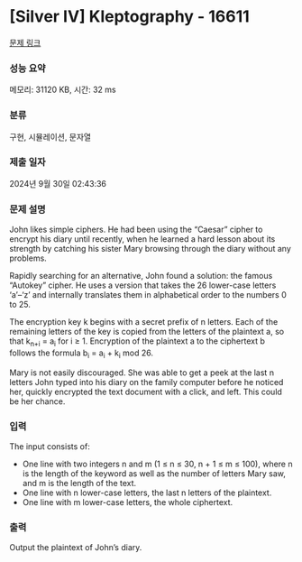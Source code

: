 # [Silver IV] Kleptography - 16611 

[문제 링크](https://www.acmicpc.net/problem/16611) 

### 성능 요약

메모리: 31120 KB, 시간: 32 ms

### 분류

구현, 시뮬레이션, 문자열

### 제출 일자

2024년 9월 30일 02:43:36

### 문제 설명

<p>John likes simple ciphers. He had been using the “Caesar” cipher to encrypt his diary until recently, when he learned a hard lesson about its strength by catching his sister Mary browsing through the diary without any problems.</p>

<p>Rapidly searching for an alternative, John found a solution: the famous “Autokey” cipher. He uses a version that takes the 26 lower-case letters ‘a’–‘z’ and internally translates them in alphabetical order to the numbers 0 to 25.</p>

<p>The encryption key k begins with a secret prefix of n letters. Each of the remaining letters of the key is copied from the letters of the plaintext a, so that k<sub>n+i</sub> = a<sub>i</sub> for i ≥ 1. Encryption of the plaintext a to the ciphertext b follows the formula b<sub>i</sub> = a<sub>i</sub> + k<sub>i</sub> mod 26.</p>

<p>Mary is not easily discouraged. She was able to get a peek at the last n letters John typed into his diary on the family computer before he noticed her, quickly encrypted the text document with a click, and left. This could be her chance.</p>

### 입력 

 <p>The input consists of:</p>

<ul>
	<li>One line with two integers n and m (1 ≤ n ≤ 30, n + 1 ≤ m ≤ 100), where n is the length of the keyword as well as the number of letters Mary saw, and m is the length of the text.</li>
	<li>One line with n lower-case letters, the last n letters of the plaintext.</li>
	<li>One line with m lower-case letters, the whole ciphertext.</li>
</ul>

### 출력 

 <p>Output the plaintext of John’s diary.</p>

